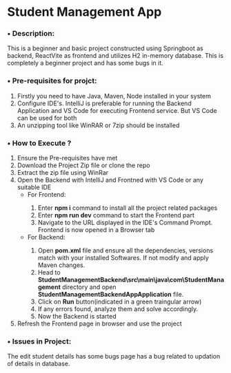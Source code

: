 <h1><b>Student Management App</b></h1>

<p>
  
  <h3><b> &#8226; Description:</b></h3>
  This is a beginner and basic project constructed using Springboot as backend, ReactVite as frontend and utilizes H2 in-memory database. This is completely a beginner project and has some bugs in it.
  <br>
  
  <h3><b> &#8226; Pre-requisites for projct:</b></h3>
  <ol>
    <li>Firstly you need to have Java, Maven, Node installed in your system</li>
    <li>Configure IDE's. IntelliJ is preferable for running the Backend Application and VS Code for executing Frontend service. But VS Code can be used for both</li>
    <li>An unzipping tool like WinRAR or 7zip  should be installed</li>
  </ol>

  <h3><b> &#8226; How to Execute ?</b></h3>
  <ol>
    <li>Ensure the Pre-requisites have met</li>
    <li>Download the Project Zip file or clone the repo</li>
    <li>Extract the zip file using WinRar</li>
    <li>Open the Backend with IntelliJ and Frontned with VS Code or any suitable IDE
      <ul>
        <li>For Frontend: </li>
        <ol>
          <li>Enter <b>npm i</b> command to install all the project related packages </li>
          <li>Enter <b>npm run dev</b> command to start the Frontend part </li>
          <li>Navigate to the URL displayed in the IDE's Command Prompt. Frontend is now opened in a Browser tab</li>
        </ol>
      </ul>
      <ul>
        <li>For Backend: </li>
        <ol>
          <li>Open <b>pom.xml</b> file and ensure all the dependencies, versions match with your installed Softwares. If not modify and apply Maven changes.</li>
          <li>Head to <b>StudentManagementBackend\src\main\java\com\StudentManagement</b> directory and open <b>StudentManagementBackendAppApplication</b> file.</li>
          <li>Click on <b>Run</b> button(indicated in a green traingular arrow)</li>
          <li>If any errors found, analyze them and solve accordingly.</li>
          <li>Now the Backend is started</li>
        </ol>
      </ul>
    </li>
    <li>Refresh the Frontend page in browser and use the project</li>
  </ol>

  <h3><b> &#8226; Issues in Project:</b></h3>
  The edit student details has some bugs page has a bug related to updation of details in database.
  
</p>
